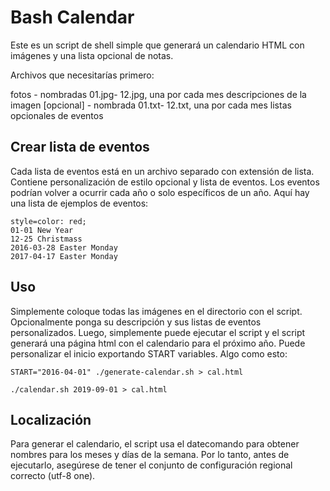 # Bash Calendar

Este es un script de shell simple que generará un calendario HTML con imágenes y una lista opcional de notas.

Archivos que necesitarías primero:

fotos - nombradas 01.jpg- 12.jpg, una por cada mes
descripciones de la imagen [opcional] - nombrada 01.txt- 12.txt, una por cada mes
listas opcionales de eventos

## Crear lista de eventos
Cada lista de eventos está en un archivo separado con extensión de lista. Contiene personalización de estilo opcional y lista de eventos. Los eventos podrían volver a ocurrir cada año o solo específicos de un año. Aquí hay una lista de ejemplos de eventos:

```
style=color: red;
01-01 New Year
12-25 Christmass
2016-03-28 Easter Monday
2017-04-17 Easter Monday
```

## Uso
Simplemente coloque todas las imágenes en el directorio con el script. Opcionalmente ponga su descripción y sus listas de eventos personalizados. Luego, simplemente puede ejecutar el script y el script generará una página html con el calendario para el próximo año. Puede personalizar el inicio exportando START variables. Algo como esto:

```
START="2016-04-01" ./generate-calendar.sh > cal.html
```

```
./calendar.sh 2019-09-01 > cal.html
```

## Localización
Para generar el calendario, el script usa el datecomando para obtener nombres para los meses y días de la semana. Por lo tanto, antes de ejecutarlo, asegúrese de tener el conjunto de configuración regional correcto (utf-8 one).
